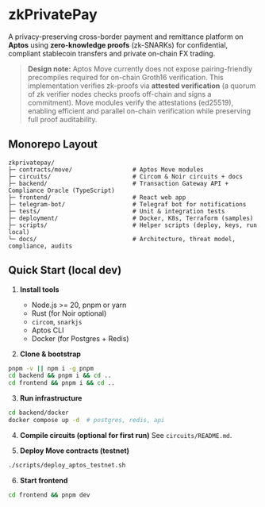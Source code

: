 # zkPrivatePay

A privacy-preserving cross-border payment and remittance platform on **Aptos** using **zero-knowledge proofs** (zk-SNARKs) for confidential, compliant stablecoin transfers and private on-chain FX trading.

> **Design note:** Aptos Move currently does not expose pairing-friendly precompiles required for on-chain Groth16 verification. This implementation verifies zk-proofs via **attested verification** (a quorum of zk verifier nodes checks proofs off-chain and signs a commitment). Move modules verify the attestations (ed25519), enabling efficient and parallel on-chain verification while preserving full proof auditability.

## Monorepo Layout

```
zkprivatepay/
├─ contracts/move/                 # Aptos Move modules
├─ circuits/                       # Circom & Noir circuits + docs
├─ backend/                        # Transaction Gateway API + Compliance Oracle (TypeScript)
├─ frontend/                       # React web app
├─ telegram-bot/                   # Telegraf bot for notifications
├─ tests/                          # Unit & integration tests
├─ deployment/                     # Docker, K8s, Terraform (samples)
├─ scripts/                        # Helper scripts (deploy, keys, run local)
└─ docs/                           # Architecture, threat model, compliance, audits
```

## Quick Start (local dev)

1. **Install tools**
   - Node.js >= 20, pnpm or yarn
   - Rust (for Noir optional)
   - `circom`, `snarkjs`
   - Aptos CLI
   - Docker (for Postgres + Redis)

2. **Clone & bootstrap**

```bash
pnpm -v || npm i -g pnpm
cd backend && pnpm i && cd ..
cd frontend && pnpm i && cd ..
```

3. **Run infrastructure**

```bash
cd backend/docker
docker compose up -d  # postgres, redis, api
```

4. **Compile circuits (optional for first run)**
See `circuits/README.md`.

5. **Deploy Move contracts (testnet)**

```bash
./scripts/deploy_aptos_testnet.sh
```

6. **Start frontend**

```bash
cd frontend && pnpm dev
```
